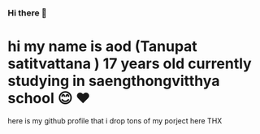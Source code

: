 ### Hi there 👋
# hi my name is aod (Tanupat satitvattana ) 17 years old currently studying in saengthongvitthya school :blush: ♥
here is my github profile that i drop tons of my porject here THX










<!--
**tanupat085/tanupat085** is a ✨ _special_ ✨ repository because its `README.md` (this file) appears on your GitHub profile.

Here are some ideas to get you started:

- 🔭 I’m currently working on ...
- 🌱 I’m currently learning ...
- 👯 I’m looking to collaborate on ...
- 🤔 I’m looking for help with ...
- 💬 Ask me about ...
- 📫 How to reach me: ...
- 😄 Pronouns: ...
- ⚡ Fun fact: ...
-->
